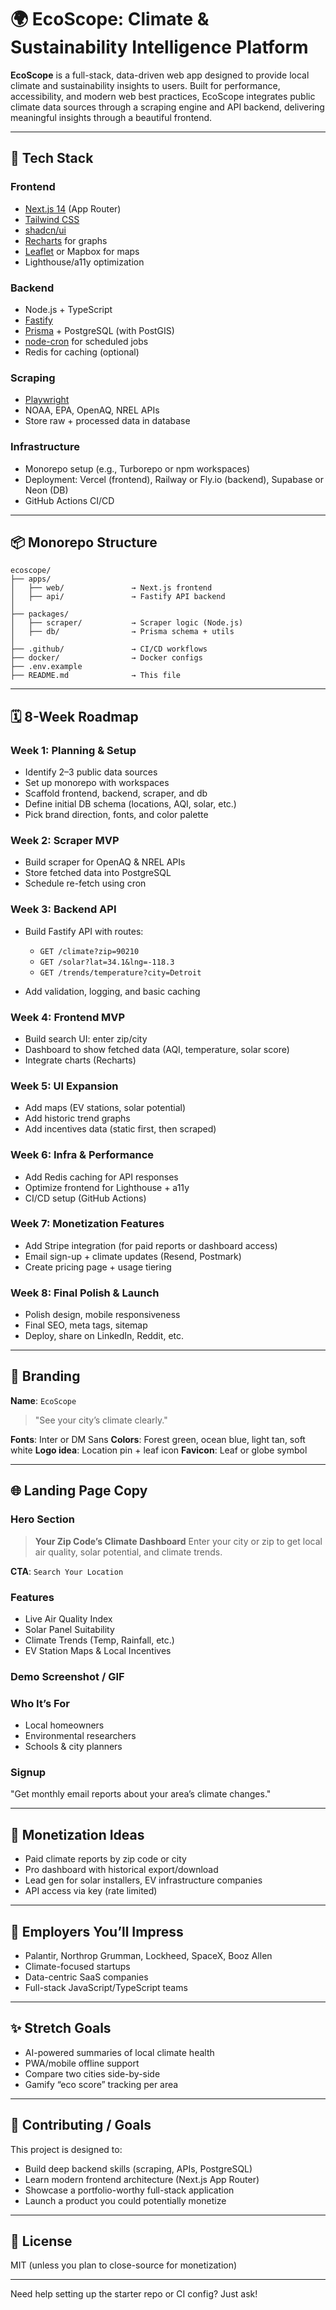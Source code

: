 # 🌍 EcoScope: Climate & Sustainability Intelligence Platform

**EcoScope** is a full-stack, data-driven web app designed to provide local climate and sustainability insights to users. Built for performance, accessibility, and modern web best practices, EcoScope integrates public climate data sources through a scraping engine and API backend, delivering meaningful insights through a beautiful frontend.

---

## 🚀 Tech Stack

### Frontend

* [Next.js 14](https://nextjs.org/docs) (App Router)
* [Tailwind CSS](https://tailwindcss.com/)
* [shadcn/ui](https://ui.shadcn.com/)
* [Recharts](https://recharts.org/en-US) for graphs
* [Leaflet](https://leafletjs.com/) or Mapbox for maps
* Lighthouse/a11y optimization

### Backend

* Node.js + TypeScript
* [Fastify](https://www.fastify.io/)
* [Prisma](https://www.prisma.io/) + PostgreSQL (with PostGIS)
* [node-cron](https://www.npmjs.com/package/node-cron) for scheduled jobs
* Redis for caching (optional)

### Scraping

* [Playwright](https://playwright.dev/)
* NOAA, EPA, OpenAQ, NREL APIs
* Store raw + processed data in database

### Infrastructure

* Monorepo setup (e.g., Turborepo or npm workspaces)
* Deployment: Vercel (frontend), Railway or Fly.io (backend), Supabase or Neon (DB)
* GitHub Actions CI/CD

---

## 📦 Monorepo Structure

```
ecoscope/
├── apps/
│   ├── web/               → Next.js frontend
│   ├── api/               → Fastify API backend
│
├── packages/
│   ├── scraper/           → Scraper logic (Node.js)
│   ├── db/                → Prisma schema + utils
│
├── .github/               → CI/CD workflows
├── docker/                → Docker configs
├── .env.example
├── README.md              → This file
```

---

## 🗓️ 8-Week Roadmap

### Week 1: Planning & Setup

* Identify 2–3 public data sources
* Set up monorepo with workspaces
* Scaffold frontend, backend, scraper, and db
* Define initial DB schema (locations, AQI, solar, etc.)
* Pick brand direction, fonts, and color palette

### Week 2: Scraper MVP

* Build scraper for OpenAQ & NREL APIs
* Store fetched data into PostgreSQL
* Schedule re-fetch using cron

### Week 3: Backend API

* Build Fastify API with routes:

  * `GET /climate?zip=90210`
  * `GET /solar?lat=34.1&lng=-118.3`
  * `GET /trends/temperature?city=Detroit`
* Add validation, logging, and basic caching

### Week 4: Frontend MVP

* Build search UI: enter zip/city
* Dashboard to show fetched data (AQI, temperature, solar score)
* Integrate charts (Recharts)

### Week 5: UI Expansion

* Add maps (EV stations, solar potential)
* Add historic trend graphs
* Add incentives data (static first, then scraped)

### Week 6: Infra & Performance

* Add Redis caching for API responses
* Optimize frontend for Lighthouse + a11y
* CI/CD setup (GitHub Actions)

### Week 7: Monetization Features

* Add Stripe integration (for paid reports or dashboard access)
* Email sign-up + climate updates (Resend, Postmark)
* Create pricing page + usage tiering

### Week 8: Final Polish & Launch

* Polish design, mobile responsiveness
* Final SEO, meta tags, sitemap
* Deploy, share on LinkedIn, Reddit, etc.

---

## 🧠 Branding

**Name**: `EcoScope`

> "See your city’s climate clearly."

**Fonts**: Inter or DM Sans
**Colors**: Forest green, ocean blue, light tan, soft white
**Logo idea**: Location pin + leaf icon
**Favicon**: Leaf or globe symbol

---

## 🌐 Landing Page Copy

### Hero Section

> **Your Zip Code’s Climate Dashboard**
> Enter your city or zip to get local air quality, solar potential, and climate trends.

**CTA**: `Search Your Location`

### Features

* Live Air Quality Index
* Solar Panel Suitability
* Climate Trends (Temp, Rainfall, etc.)
* EV Station Maps & Local Incentives

### Demo Screenshot / GIF

### Who It’s For

* Local homeowners
* Environmental researchers
* Schools & city planners

### Signup

"Get monthly email reports about your area’s climate changes."

---

## 💸 Monetization Ideas

* Paid climate reports by zip code or city
* Pro dashboard with historical export/download
* Lead gen for solar installers, EV infrastructure companies
* API access via key (rate limited)

---

## 💼 Employers You’ll Impress

* Palantir, Northrop Grumman, Lockheed, SpaceX, Booz Allen
* Climate-focused startups
* Data-centric SaaS companies
* Full-stack JavaScript/TypeScript teams

---

## ✨ Stretch Goals

* AI-powered summaries of local climate health
* PWA/mobile offline support
* Compare two cities side-by-side
* Gamify “eco score” tracking per area

---

## 🙌 Contributing / Goals

This project is designed to:

* Build deep backend skills (scraping, APIs, PostgreSQL)
* Learn modern frontend architecture (Next.js App Router)
* Showcase a portfolio-worthy full-stack application
* Launch a product you could potentially monetize

---

## 🧭 License

MIT (unless you plan to close-source for monetization)

---

Need help setting up the starter repo or CI config? Just ask!
